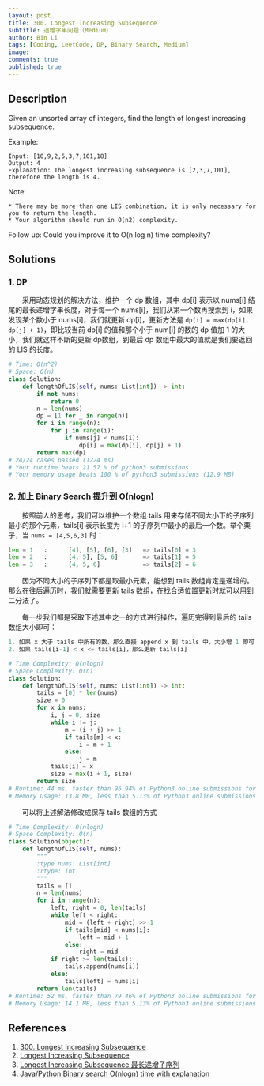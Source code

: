 ```yaml
---
layout: post
title: 300. Longest Increasing Subsequence
subtitle: 递增字串问题（Medium）
author: Bin Li
tags: [Coding, LeetCode, DP, Binary Search, Medium]
image: 
comments: true
published: true
---
```


## Description
Given an unsorted array of integers, find the length of longest increasing subsequence.

Example:
```
Input: [10,9,2,5,3,7,101,18]
Output: 4 
Explanation: The longest increasing subsequence is [2,3,7,101], therefore the length is 4. 
```
Note:
```
* There may be more than one LIS combination, it is only necessary for you to return the length.
* Your algorithm should run in O(n2) complexity.
```
Follow up: Could you improve it to O(n log n) time complexity?

## Solutions
### 1. DP
　　采用动态规划的解决方法，维护一个 dp 数组，其中 dp[i] 表示以 nums[i] 结尾的最长递增字串长度，对于每一个 nums[i]，我们从第一个数再搜索到 i，如果发现某个数小于 nums[i]，我们就更新 dp[i]，更新方法是 `dp[i] = max(dp[i], dp[j] + 1)`，即比较当前 dp[i] 的值和那个小于 num[i] 的数的 dp 值加 1 的大小，我们就这样不断的更新 dp数组，到最后 dp 数组中最大的值就是我们要返回的 LIS 的长度。

```python
# Time: O(n^2)
# Space: O(n)
class Solution:
    def lengthOfLIS(self, nums: List[int]) -> int:
        if not nums:
            return 0
        n = len(nums)
        dp = [1 for _ in range(n)]
        for i in range(n):
            for j in range(i):
                if nums[j] < nums[i]:
                    dp[i] = max(dp[i], dp[j] + 1)
        return max(dp)
# 24/24 cases passed (1224 ms)
# Your runtime beats 21.57 % of python3 submissions
# Your memory usage beats 100 % of python3 submissions (12.9 MB)
```

### 2. 加上 Binary Search 提升到 O(nlogn)
　　按照前人的思考，我们可以维护一个数组 tails 用来存储不同大小下的子序列最小的那个元素，tails[i] 表示长度为 i+1 的子序列中最小的最后一个数。举个栗子，当 `nums = [4,5,6,3]` 时：

```python
len = 1   :      [4], [5], [6], [3]   => tails[0] = 3
len = 2   :      [4, 5], [5, 6]       => tails[1] = 5
len = 3   :      [4, 5, 6]            => tails[2] = 6
```

　　因为不同大小的子序列下都是取最小元素，能想到 tails 数组肯定是递增的。那么在往后遍历时，我们就需要更新 tails 数组，在找合适位置更新时就可以用到二分法了。

　　每一步我们都是采取下述其中之一的方式进行操作，遍历完得到最后的 tails 数组大小即可：

```python
1. 如果 x 大于 tails 中所有的数，那么直接 append x 到 tails 中，大小增 1 即可
2. 如果 tails[i-1] < x <= tails[i]，那么更新 tails[i]
```

```python
# Time Complexity: O(nlogn)
# Space Complexity: O(n)
class Solution:
    def lengthOfLIS(self, nums: List[int]) -> int:
        tails = [0] * len(nums)
        size = 0
        for x in nums:
            i, j = 0, size
            while i != j:
                m = (i + j) >> 1
                if tails[m] < x:
                    i = m + 1
                else:
                    j = m
            tails[i] = x
            size = max(i + 1, size)
        return size
# Runtime: 44 ms, faster than 96.94% of Python3 online submissions for Longest Increasing Subsequence.
# Memory Usage: 13.8 MB, less than 5.13% of Python3 online submissions for Longest Increasing Subsequence.
```

　　可以将上述解法修改成保存 tails 数组的方式
```python
# Time Complexity: O(nlogn)
# Space Complexity: O(n)
class Solution(object):
    def lengthOfLIS(self, nums):
        """
        :type nums: List[int]
        :rtype: int
        """
        tails = []
        n = len(nums)
        for i in range(n):
            left, right = 0, len(tails)
            while left < right:
                mid = (left + right) >> 1
                if tails[mid] < nums[i]:
                    left = mid + 1
                else:
                    right = mid
            if right >= len(tails):
                tails.append(nums[i])
            else:
                tails[left] = nums[i]
        return len(tails)
# Runtime: 52 ms, faster than 79.46% of Python3 online submissions for Longest Increasing Subsequence.
# Memory Usage: 14.1 MB, less than 5.13% of Python3 online submissions for Longest Increasing Subsequence.
```

## References
1. [300. Longest Increasing Subsequence](https://leetcode.com/problems/longest-increasing-subsequence/)
2. [Longest Increasing Subsequence ](http://bookshadow.com/weblog/2015/11/03/leetcode-longest-increasing-subsequence/)
3. [Longest Increasing Subsequence 最长递增子序列](https://www.cnblogs.com/grandyang/p/4938187.html)
4. [Java/Python Binary search O(nlogn) time with explanation](https://leetcode.com/problems/longest-increasing-subsequence/discuss/74824/JavaPython-Binary-search-O(nlogn)-time-with-explanation)